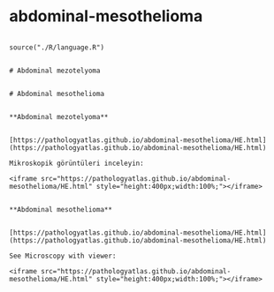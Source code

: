 # abdominal-mesothelioma




```{r language abdominal-mesothelioma, echo=FALSE, include=TRUE}

source("./R/language.R")

```




```{asis, echo = (language == "TR")}

# Abdominal mezotelyoma

```




```{asis, echo = (language == "EN")}

# Abdominal mesothelioma

```




```{asis, echo = (language == "TR")}

**Abdominal mezotelyoma**


[https://pathologyatlas.github.io/abdominal-mesothelioma/HE.html](https://pathologyatlas.github.io/abdominal-mesothelioma/HE.html)

Mikroskopik görüntüleri inceleyin:

<iframe src="https://pathologyatlas.github.io/abdominal-mesothelioma/HE.html" style="height:400px;width:100%;"></iframe>

```




```{asis, echo = (language == "EN")}

**Abdominal mesothelioma**


[https://pathologyatlas.github.io/abdominal-mesothelioma/HE.html](https://pathologyatlas.github.io/abdominal-mesothelioma/HE.html)

See Microscopy with viewer: 

<iframe src="https://pathologyatlas.github.io/abdominal-mesothelioma/HE.html" style="height:400px;width:100%;"></iframe>

```


